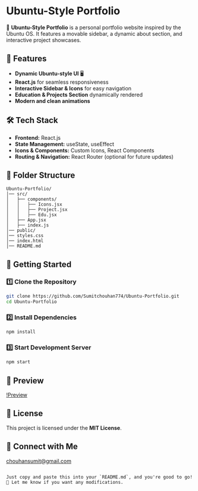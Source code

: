 # Ubuntu-Style Portfolio

🚀 **Ubuntu-Style Portfolio** is a personal portfolio website inspired by the Ubuntu OS. It features a movable sidebar, a dynamic about section, and interactive project showcases.

## 🌟 Features

- **Dynamic Ubuntu-style UI** 🖥️
- **React.js** for seamless responsiveness
- **Interactive Sidebar & Icons** for easy navigation
- **Education & Projects Section** dynamically rendered
- **Modern and clean animations**

## 🛠️ Tech Stack

- **Frontend:** React.js
- **State Management:** useState, useEffect
- **Icons & Components:** Custom Icons, React Components
- **Routing & Navigation:** React Router (optional for future updates)

## 📂 Folder Structure

```
Ubuntu-Portfolio/
│── src/
│   ├── components/
│   │   ├── Icons.jsx
│   │   ├── Project.jsx
│   │   ├── Edu.jsx
│   ├── App.jsx
│   ├── index.js
│── public/
│── styles.css
│── index.html
│── README.md
```

## 🚀 Getting Started

### 1️⃣ Clone the Repository

```bash
git clone https://github.com/Sumitchouhan774/Ubuntu-Portfolio.git
cd Ubuntu-Portfolio
```

### 2️⃣ Install Dependencies

```bash
npm install
```

### 3️⃣ Start Development Server

```bash
npm start
```

## 📸 Preview

[!Preview](public/Images/Preview.png)

## 📝 License

This project is licensed under the **MIT License**.

## 🎉 Connect with Me



chouhansumit@gmail.com
```

Just copy and paste this into your `README.md`, and you're good to go! 🚀 Let me know if you want any modifications.